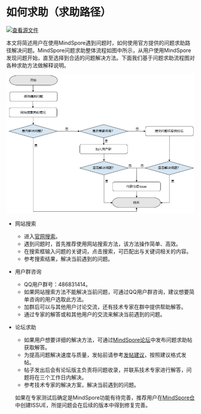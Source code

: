 ﻿# 如何求助（求助路径）

[![查看源文件](https://gitee.com/mindspore/docs/raw/r1.6/resource/_static/logo_source.png)](https://gitee.com/mindspore/docs/blob/r1.6/docs/mindspore/note/source_zh_cn/help_seeking_path.md)

本文将简述用户在使用MindSpore遇到问题时，如何使用官方提供的问题求助路径解决问题。MindSpore问题求助整体流程如图中所示，从用户使用MindSpore发现问题开始，直至选择到合适的问题解决方法。下面我们基于问题求助流程图对各种求助方法做解释说明。

![solution](./images/help_seeking_path.png)

- 网站搜索

    - 进入[官网搜索](https://www.mindspore.cn/search)。
    - 遇到问题时，首先推荐使用网站搜索方法，该方法操作简单、高效。
    - 在搜索框输入问题的关键词，点击搜索，可匹配出与关键词相关的内容。
    - 参考搜索结果，解决当前遇到的问题。

- 用户群咨询

    - QQ用户群号：486831414。
    - 如果网站搜索方法不能解决当前问题，可通过QQ用户群咨询，建议想要简单咨询的用户选取此方法。
    - 加群后可以与其他用户讨论交流，还有技术专家在群中提供帮助解答。
    - 通过专家的解答或和其他用户的交流来解决当前遇到的问题。

- 论坛求助

    - 如果用户想要详细的解决方法，可通过[MindSpore论坛](https://bbs.huaweicloud.com/forum/forum-1076-1.html)中发布问题求助帖获取解答。
    - 为提高问题解决速度与质量，发帖前请参考[发帖建议](https://bbs.huaweicloud.com/forum/thread-69695-1-1.html)，按照建议格式发帖。
    - 帖子发出后会有论坛版主负责将问题收录，并联系技术专家进行解答，问题将在三个工作日内解决。
    - 参考技术专家的解决方案，解决当前遇到的问题。

  如果在专家测试后确定是MindSpore功能有待完善，推荐用户在[MindSpore仓](https://gitee.com/mindspore)中创建ISSUE，所提问题会在后续的版本中得到修复完善。
